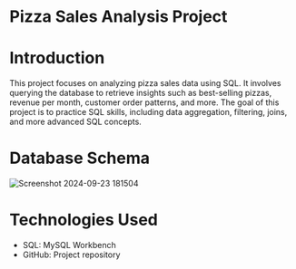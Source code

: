 # Pizza Sales Analysis Project

# Introduction
This project focuses on analyzing pizza sales data using SQL. It involves querying the database to retrieve insights such as best-selling pizzas, revenue per month, customer order patterns, and more. The goal of this project is to practice SQL skills, including data aggregation, filtering, joins, and more advanced SQL concepts.

# Database Schema
![Screenshot 2024-09-23 181504](https://github.com/user-attachments/assets/5354355b-02ba-47bc-acfc-b716a37c55f4)

# Technologies Used
* SQL: MySQL Workbench
* GitHub: Project repository





